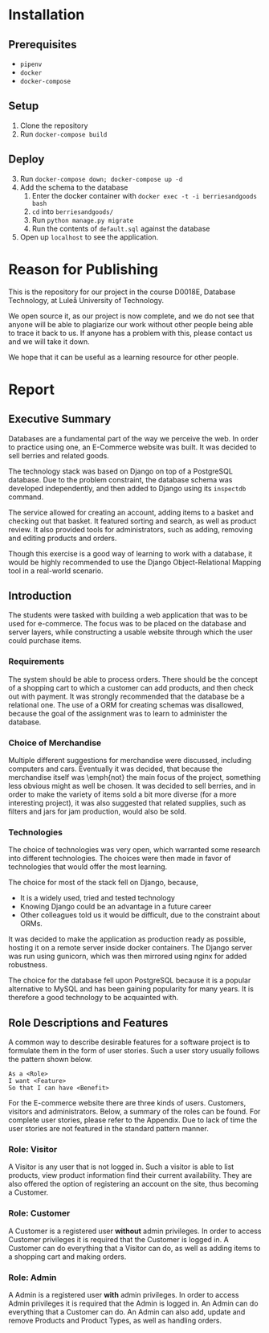 # Installation

## Prerequisites

* `pipenv`
* `docker`
* `docker-compose`

## Setup

1.  Clone the repository
2.  Run `docker-compose build`

## Deploy

3.  Run `docker-compose down; docker-compose up -d`
4.  Add the schema to the database
    1. Enter the docker container with `docker exec -t -i berriesandgoods bash`
    2. `cd` into `berriesandgoods/`
    3. Run `python manage.py migrate`
    4. Run the contents of `default.sql` against the database
5. Open up `localhost` to see the application.

# Reason for Publishing

This is the repository for our project in the course D0018E, Database
Technology, at Luleå University of Technology.

We open source it, as our project is now complete, and we do not see that
anyone will be able to plagiarize our work without other people being able to
trace it back to us. If anyone has a problem with this, please contact us and
we will take it down.

We hope that it can be useful as a learning resource for other people.

# Report

## Executive Summary

Databases are a fundamental part of the way we perceive the web. In order
to practice using one, an E-Commerce website was built. It was decided to
sell berries and related goods.

The technology stack was based on Django on top of a PostgreSQL database. Due
to the problem constraint, the database schema was developed independently, and
then added to Django using its `inspectdb` command.

The service allowed for creating an account, adding items to a basket and
checking out that basket. It featured sorting and search, as well as product
review. It also provided tools for administrators, such as adding, removing
and editing products and orders.

Though this exercise is a good way of learning to work with a database,
it would be highly recommended to use the Django Object-Relational Mapping
tool in a real-world scenario.

## Introduction


The students were tasked with building a web application that was to be
used for e-commerce. The focus was to be placed on the database and server
layers, while constructing a usable website through which the user could
purchase items.

### Requirements


The system should be able to process orders. There should be the concept
of a shopping cart to which a customer can add products, and then check out
with payment. It was strongly recommended that the database be a relational
one. The use of a ORM for creating schemas was disallowed, because the goal
of the assignment was to learn to administer the database.

### Choice of Merchandise


Multiple different suggestions for merchandise were discussed, including
computers and cars. Eventually it was decided, that because the merchandise
itself was \emph{not} the main focus of the project, something less obvious
might as well be chosen. It was decided to sell berries, and in order to
make the variety of items sold a bit more diverse (for a more interesting
project), it was also suggested that related supplies, such as filters and
jars for jam production, would also be sold.

### Technologies

The choice of technologies was very open, which warranted some research into
different technologies. The choices were then made in favor of technologies
that would offer the most learning.

The choice for most of the stack fell on Django, because,

* It is a widely used, tried and tested technology
* Knowing Django could be an advantage in a future career
* Other colleagues told us it would be difficult, due to the constraint
about ORMs.

It was decided to make the application as production ready as possible,
hosting it on a remote server inside docker containers. The
Django server was run using gunicorn, which was then
mirrored using nginx for added robustness.

The choice for the database fell upon PostgreSQL because it
is a popular alternative to MySQL and has been gaining popularity
for many years. It is therefore a good technology to be acquainted with.

## Role Descriptions and Features

A common way to describe desirable features for a software project is to
formulate them in the form of user stories. Such a user story usually follows
the pattern shown below.

```text
As a <Role>  
I want <Feature>  
So that I can have <Benefit>
```

For the E-commerce website there are three kinds of users. Customers, visitors
and administrators. Below, a summary of the roles can be found. For complete
user stories, please refer to the Appendix. Due to lack of time the user
stories are not featured in the standard pattern manner.

### Role: Visitor

A Visitor is any user that is not logged in. Such a visitor is able to list
products, view product information find their current availability. They are
also offered the option of registering an account on the site, thus becoming
a Customer.

### Role: Customer

A Customer is a registered user **without** admin privileges. In order to
access Customer privileges it is required that the Customer is logged in.
A Customer can do everything that a Visitor can do, as well as adding items
to a shopping cart and making orders.

### Role: Admin

A Admin is a registered user **with** admin privileges. In order to access
Admin privileges it is required that the Admin is logged in. An Admin can do
everything that a Customer can do. An Admin can also add, update and remove
Products and Product Types, as well as handling orders.

